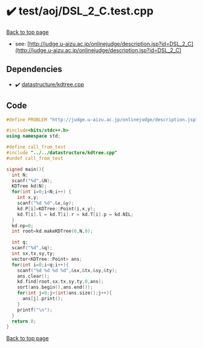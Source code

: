 <!-- mathjax config similar to math.stackexchange -->
<script type="text/javascript" async
  src="https://cdnjs.cloudflare.com/ajax/libs/mathjax/2.7.5/MathJax.js?config=TeX-MML-AM_CHTML">
</script>
<script type="text/x-mathjax-config">
  MathJax.Hub.Config({
    TeX: { equationNumbers: { autoNumber: "AMS" }},
    tex2jax: {
      inlineMath: [ ['$','$'] ],
      processEscapes: true
    },
    "HTML-CSS": { matchFontHeight: false },
    displayAlign: "left",
    displayIndent: "2em"
  });
</script>

<script type="text/javascript" src="https://cdnjs.cloudflare.com/ajax/libs/jquery/3.4.1/jquery.min.js"></script>
<script src="https://cdn.jsdelivr.net/npm/jquery-balloon-js@1.1.2/jquery.balloon.min.js" integrity="sha256-ZEYs9VrgAeNuPvs15E39OsyOJaIkXEEt10fzxJ20+2I=" crossorigin="anonymous"></script>
<script type="text/javascript" src="../../../assets/js/copy-button.js"></script>
<link rel="stylesheet" href="../../../assets/css/copy-button.css" />


# :heavy_check_mark: test/aoj/DSL_2_C.test.cpp


[Back to top page](../../../index.html)

* see: [http://judge.u-aizu.ac.jp/onlinejudge/description.jsp?id=DSL_2_C](http://judge.u-aizu.ac.jp/onlinejudge/description.jsp?id=DSL_2_C)


## Dependencies
* :heavy_check_mark: [datastructure/kdtree.cpp](../../../library/datastructure/kdtree.cpp.html)


## Code
```cpp
#define PROBLEM "http://judge.u-aizu.ac.jp/onlinejudge/description.jsp?id=DSL_2_C"

#include<bits/stdc++.h>
using namespace std;

#define call_from_test
#include "../../datastructure/kdtree.cpp"
#undef call_from_test

signed main(){
  int N;
  scanf("%d",&N);
  KDTree kd(N);
  for(int i=0;i<N;i++) {
    int x,y;
    scanf("%d %d",&x,&y);
    kd.P[i]=KDTree::Point(i,x,y);
    kd.T[i].l = kd.T[i].r = kd.T[i].p = kd.NIL;
  }
  kd.np=0;
  int root=kd.makeKDTree(0,N,0);

  int q;
  scanf("%d",&q);
  int sx,tx,sy,ty;
  vector<KDTree::Point> ans;
  for(int i=0;i<q;i++){
    scanf("%d %d %d %d",&sx,&tx,&sy,&ty);
    ans.clear();
    kd.find(root,sx,tx,sy,ty,0,ans);
    sort(ans.begin(),ans.end());
    for(int j=0;j<(int)ans.size();j++){
      ans[j].print();
    }
    printf("\n");
  }
  return 0;
}

```

[Back to top page](../../../index.html)

